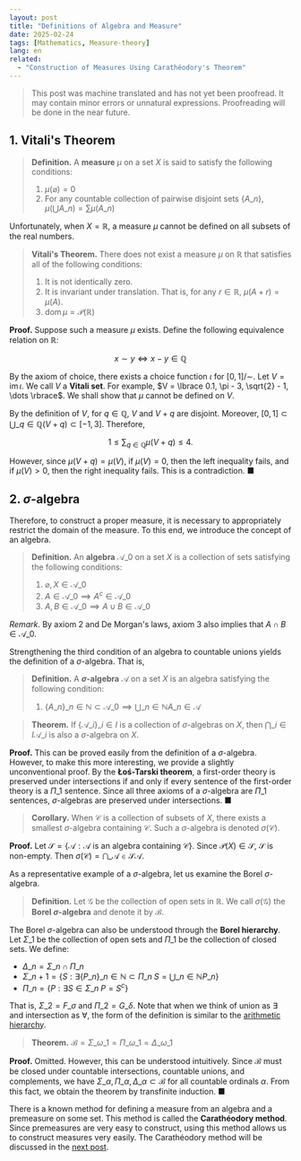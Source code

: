 ```yaml
---
layout: post
title: "Definitions of Algebra and Measure"
date: 2025-02-24
tags: [Mathematics, Measure-theory]
lang: en
related:
  - "Construction of Measures Using Carathéodory's Theorem"
---
```


> This post was machine translated and has not yet been proofread. It may contain minor errors or unnatural expressions. Proofreading will be done in the near future.

## 1. Vitali's Theorem

> **Definition.** A **measure** $\mu$ on a set $X$ is said to satisfy the following conditions:
>
> 1. $\mu(\varnothing) = 0$
> 2. For any countable collection of pairwise disjoint sets $\lbrace A\_n \rbrace$, $\mu\left( \bigcup A\_n \right) = \sum \mu(A\_n)$

Unfortunately, when $X = \mathbb{R}$, a measure $\mu$ cannot be defined on all subsets of the real numbers.

> **Vitali's Theorem.** There does not exist a measure $\mu$ on $\mathbb{R}$ that satisfies all of the following conditions:
>
> 1. It is not identically zero.
> 2. It is invariant under translation. That is, for any $r \in \mathbb{R}$, $\mu(A + r) = \mu(A)$.
> 3. $\operatorname{dom} \mu = \mathcal{P}(\mathbb{R})$

**Proof.** Suppose such a measure $\mu$ exists. Define the following equivalence relation on $\mathbb{R}$:

$$
x \sim y \iff x - y \in \mathbb{Q}
$$

By the axiom of choice, there exists a choice function $\iota$ for $[0, 1]/{\sim}$. Let $V = \operatorname{im} \iota$. We call $V$ a **Vitali set**. For example, $V = \lbrace 0.1, \pi - 3, \sqrt{2} - 1, \dots \rbrace$. We shall show that $\mu$ cannot be defined on $V$.

By the definition of $V$, for $q \in \mathbb{Q}$, $V$ and $V + q$ are disjoint. Moreover, $[0, 1] \subset \bigcup\_{q \in \mathbb{Q}} (V + q) \subset [-1, 3]$. Therefore,

$$
1 \leq \sum_{q \in \mathbb{Q}}\mu(V + q) \leq 4.
$$

However, since $\mu(V + q) = \mu(V)$, if $\mu(V) = 0$, then the left inequality fails, and if $\mu(V) > 0$, then the right inequality fails. This is a contradiction. ■

## 2. $\sigma$-algebra

Therefore, to construct a proper measure, it is necessary to appropriately restrict the domain of the measure. To this end, we introduce the concept of an algebra.

> **Definition.** An **algebra** $\mathcal{A}\_0$ on a set $X$ is a collection of sets satisfying the following conditions:
>
> 1. $\varnothing, X \in \mathcal{A}\_0$
> 2. $A \in \mathcal{A}\_0 \implies A^c \in \mathcal{A}\_0$
> 3. $A, B \in \mathcal{A}\_0 \implies A \cup B \in \mathcal{A}\_0$

_Remark._ By axiom 2 and De Morgan's laws, axiom 3 also implies that $A \cap B \in \mathcal{A}\_0$.

Strengthening the third condition of an algebra to countable unions yields the definition of a $\sigma$-algebra. That is,

> **Definition.** A **$\sigma$-algebra** $\mathcal{A}$ on a set $X$ is an algebra satisfying the following condition:
>
> 1. $\lbrace  A\_n \rbrace \_{n \in \mathbb{N}} \subset \mathcal{A}\_0 \implies \bigcup\_{n \in \mathbb{N}} A\_n \in \mathcal{A}$

> **Theorem.** If $\lbrace \mathcal{A}\_i \rbrace\_{i \in I}$ is a collection of $\sigma$-algebras on $X$, then $\bigcap\_{i \in I}\mathcal{A}\_i$ is also a $\sigma$-algebra on $X$.

**Proof.** This can be proved easily from the definition of a $\sigma$-algebra. However, to make this more interesting, we provide a slightly unconventional proof. By the **Łoś-Tarski theorem**, a first-order theory is preserved under intersections if and only if every sentence of the first-order theory is a $\Pi\_1$ sentence. Since all three axioms of a $\sigma$-algebra are $\Pi\_1$ sentences, $\sigma$-algebras are preserved under intersections. ■

> **Corollary.** When $\mathcal{C}$ is a collection of subsets of $X$, there exists a smallest $\sigma$-algebra containing $\mathcal{C}$. Such a $\sigma$-algebra is denoted $\sigma(\mathcal{C})$.

**Proof.** Let $\mathcal{S} = \lbrace \mathcal{A} : \mathcal{A} \text{ is an algebra containing } \mathcal{C} \rbrace$. Since $\mathcal{P}(X) \in \mathcal{S}$, $\mathcal{S}$ is non-empty. Then $\sigma(\mathcal{C}) = \bigcap\_{\mathcal{A} \in \mathcal{S}} \mathcal{A}$.

As a representative example of a $\sigma$-algebra, let us examine the Borel $\sigma$-algebra.

> **Definition.** Let $\mathcal{G}$ be the collection of open sets in $\mathbb{R}$. We call $\sigma(\mathcal{G})$ the **Borel $\sigma$-algebra** and denote it by $\mathcal{B}$.

The Borel $\sigma$-algebra can also be understood through the **Borel hierarchy**. Let $\Sigma\_1$ be the collection of open sets and $\Pi\_1$ be the collection of closed sets. We define:

- $\Delta\_n = \Sigma\_n \cap \Pi\_n$
- $\Sigma\_{n + 1} = \lbrace S : \exists \lbrace P\_n \rbrace \_{n \in \mathbb{N}} \subset \Pi\_n \; S = \bigcup\_{n \in \mathbb{N}} P\_n \rbrace$
- $\Pi\_n = \lbrace P : \exists S \in \Sigma\_n \; P = S^c \rbrace$

That is, $\Sigma\_2 = F\_\sigma$ and $\Pi\_2 = G\_\delta$. Note that when we think of union as $\exists$ and intersection as $\forall$, the form of the definition is similar to the [arithmetic hierarchy](https://dimenerno.github.io/2025/02/07/arithmetic-hierarchy/).

> **Theorem.** $\mathcal{B} = \Sigma\_{\omega\_1} = \Pi\_{\omega\_1} = \Delta\_{\omega\_1}$

**Proof.** Omitted. However, this can be understood intuitively. Since $\mathcal{B}$ must be closed under countable intersections, countable unions, and complements, we have $\Sigma\_\alpha, \Pi\_\alpha, \Delta\_\alpha \subset \mathcal{B}$ for all countable ordinals $\alpha$. From this fact, we obtain the theorem by transfinite induction. ■

There is a known method for defining a measure from an algebra and a premeasure on some set. This method is called the **Carathéodory method**. Since premeasures are very easy to construct, using this method allows us to construct measures very easily. The Carathéodory method will be discussed in the [next post](http://dimenerno.github.io/2025/02/25/caratheodory/).

